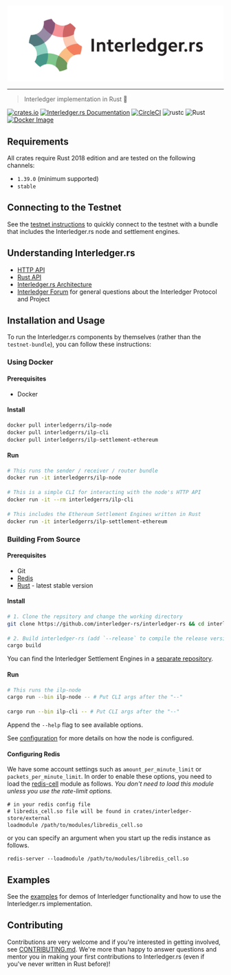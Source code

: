 <p align="center">
  <img src="docs/interledger-rs.svg" width="700" alt="Interledger.rs">
</p>

---
> Interledger implementation in Rust :money_with_wings:

[![crates.io](https://img.shields.io/crates/v/interledger.svg)](https://crates.io/crates/interledger)
[![Interledger.rs Documentation](https://docs.rs/interledger/badge.svg)](https://docs.rs/interledger)
[![CircleCI](https://circleci.com/gh/interledger-rs/interledger-rs.svg?style=shield)](https://circleci.com/gh/interledger-rs/interledger-rs)
![rustc](https://img.shields.io/badge/rustc-1.39+-red.svg)
![Rust](https://img.shields.io/badge/rust-stable-Success)
[![Docker Image](https://img.shields.io/docker/pulls/interledgerrs/ilp-node.svg?maxAge=2592000)](https://hub.docker.com/r/interledgerrs/ilp-node/)

## Requirements

All crates require Rust 2018 edition and are tested on the following channels:

- `1.39.0` (minimum supported)
- `stable`

## Connecting to the Testnet

See the [testnet instructions](./docs/testnet.md) to quickly connect to the testnet with a bundle that includes the Interledger.rs node and settlement engines.

## Understanding Interledger.rs
- [HTTP API](./docs/api.md)
- [Rust API](https://docs.rs/interledger)
- [Interledger.rs Architecture](./docs/architecture.md)
- [Interledger Forum](https://forum.interledger.org) for general questions about the Interledger Protocol and Project

## Installation and Usage

To run the Interledger.rs components by themselves (rather than the `testnet-bundle`), you can follow these instructions:

### Using Docker

#### Prerequisites

- Docker

#### Install

```bash #
docker pull interledgerrs/ilp-node
docker pull interledgerrs/ilp-cli
docker pull interledgerrs/ilp-settlement-ethereum
```

#### Run

```bash #
# This runs the sender / receiver / router bundle
docker run -it interledgerrs/ilp-node

# This is a simple CLI for interacting with the node's HTTP API
docker run -it --rm interledgerrs/ilp-cli

# This includes the Ethereum Settlement Engines written in Rust
docker run -it interledgerrs/ilp-settlement-ethereum
```

### Building From Source

#### Prerequisites

- Git
- [Redis](https://redis.io/)
- [Rust](https://www.rust-lang.org/tools/install) - latest stable version

#### Install

```bash #
# 1. Clone the repsitory and change the working directory
git clone https://github.com/interledger-rs/interledger-rs && cd interledger-rs

# 2. Build interledger-rs (add `--release` to compile the release version, which is slower to compile but faster to run)
cargo build
```

You can find the Interledger Settlement Engines in a [separate repository](https://github.com/interledger-rs/settlement-engines).

#### Run

```bash #
# This runs the ilp-node
cargo run --bin ilp-node -- # Put CLI args after the "--"

cargo run --bin ilp-cli -- # Put CLI args after the "--"
```

Append the `--help` flag to see available options.

See [configuration](./docs/configuration.md) for more details on how the node is configured.

#### Configuring Redis

We have some account settings such as `amount_per_minute_limit` or `packets_per_minute_limit`. In order to enable these options, you need to load the [redis-cell](https://github.com/brandur/redis-cell) module as follows. *You don't need to load this module unless you use the rate-limit options.*

```
# in your redis config file
# libredis_cell.so file will be found in crates/interledger-store/external
loadmodule /path/to/modules/libredis_cell.so
```

or you can specify an argument when you start up the redis instance as follows.

```
redis-server --loadmodule /path/to/modules/libredis_cell.so
```

## Examples

See the [examples](./examples/README.md) for demos of Interledger functionality and how to use the Interledger.rs implementation.

## Contributing

Contributions are very welcome and if you're interested in getting involved, see [CONTRIBUTING.md](docs/CONTRIBUTING.md). We're more than happy to answer questions and mentor you in making your first contributions to Interledger.rs (even if you've never written in Rust before)!

